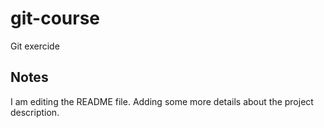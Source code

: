 # git-course

Git exercide

## Notes

I am editing the README file. Adding some more details about the project description.
